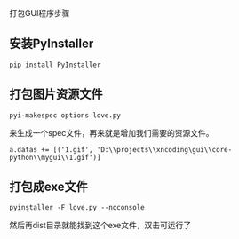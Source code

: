 
打包GUI程序步骤

## 安装PyInstaller

```
pip install PyInstaller
```

## 打包图片资源文件

```
pyi-makespec options love.py
```

来生成一个spec文件，再来就是增加我们需要的资源文件。

```
a.datas += [('1.gif', 'D:\\projects\\xncoding\gui\\core-python\\mygui\\1.gif')]
```

## 打包成exe文件

```
pyinstaller -F love.py --noconsole
```

然后再dist目录就能找到这个exe文件，双击可运行了
